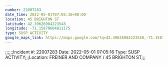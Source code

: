 ```yaml
---
number: 22007283
date_time: 2022-05-01T07:05:16+00:00
location: 45 BRIGHTON ST
latitude: 42.39626984223548
longitude: -71.15870604811175
type: SUSP ACTIVITY
google_maps_link: https://maps.google.com/?q=42.39626984223548,-71.15870604811175
---
```


;;;;;;Incident #: 22007283  Date: 2022-05-01 07:05:16   Type: SUSP ACTIVITY;;;Location: FREINER AND COMPANY / 45 BRIGHTON ST;;;
